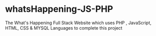 # whatsHappening-JS-PHP
The What's Happening Full Stack Website which uses PHP , JavaScript, HTML, CSS &amp; MYSQL Languages to complete this project

